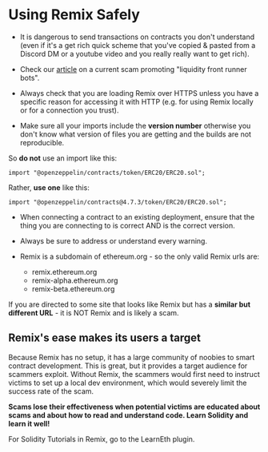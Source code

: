 # Using Remix Safely

- It is dangerous to send transactions on contracts you don't understand (even if it's a get rich quick scheme that you've copied & pasted from a Discord DM or a youtube video and you really really want to get rich).

- Check our [article](https://medium.com/remix-ide/remix-in-youtube-crypto-scams-71c338da32d?source=friends_link&sk=bb6efbbf88bc3e496611943d282ad797) on a current scam promoting "liquidity front runner bots".

- Always check that you are loading Remix over HTTPS unless you have a specific reason for accessing it with HTTP (e.g. for using Remix locally or for a connection you trust).

- Make sure all your imports include the **version number** otherwise you don't know what version of files you are getting and the builds are not reproducible.

So **do not** use an import like this:

```solidity
import "@openzeppelin/contracts/token/ERC20/ERC20.sol";
```

Rather, **use one** like this:

```solidity
import "@openzeppelin/contracts@4.7.3/token/ERC20/ERC20.sol";
```

- When connecting a contract to an existing deployment, ensure that the thing you are connecting to is correct AND is the correct version.

- Always be sure to address or understand every warning.

- Remix is a subdomain of ethereum.org - so the only valid Remix urls are:
  - remix.ethereum.org
  - remix-alpha.ethereum.org
  - remix-beta.ethereum.org

If you are directed to some site that looks like Remix but has a **similar but different URL** - it is NOT Remix and is likely a scam.

## Remix's ease makes its users a target

Because Remix has no setup, it has a large community of noobies to smart contract development. This is great, but it provides a target audience for scammers exploit. Without Remix, the scammers would first need to instruct victims to set up a local dev environment, which would severely limit the success rate of the scam.

**Scams lose their effectiveness when potential victims are educated about scams and about how to read and understand code. Learn Solidity and learn it well!**

For Solidity Tutorials in Remix, go to the LearnEth plugin.
